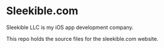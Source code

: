# Sleekible.com

Sleekible LLC is my iOS app development company.

This repo holds the source files for the sleekible.com website.
